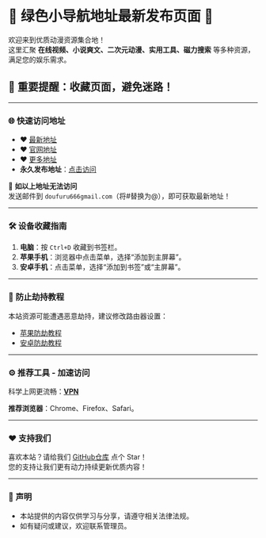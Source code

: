 # 🌟 **绿色小导航地址最新发布页面** 🌟  

欢迎来到优质动漫资源集合地！  
这里汇聚 **在线视频、小说爽文、二次元动漫、实用工具、磁力搜索** 等多种资源，满足您的娱乐需求。  

## 🚀 **重要提醒：收藏页面，避免迷路！**  

---

### 🌐 **快速访问地址**  
- ❤️ [最新地址](https://低调.dizhi66.top)  
- ❤️ [官网地址](https://嘟嘟.dizhi66.top)  
- ❤️ [更多地址](https://dizhi66.top)  
- **永久发布地址**：[点击访问](https://wangjidizhi.com)  

📧 **如以上地址无法访问**  
发送邮件到 `doufuru666gmail.com`（将#替换为@），即可获取最新地址！  

---

### 🛠️ **设备收藏指南**  
1. **电脑**：按 `Ctrl+D` 收藏到书签栏。  
2. **苹果手机**：浏览器中点击菜单，选择“添加到主屏幕”。  
3. **安卓手机**：点击菜单，选择“添加到书签”或“主屏幕”。  

---

### 🚨 **防止劫持教程**  
本站资源可能遭遇恶意劫持，建议修改路由器设置：  
- [苹果防劫教程](https://github.com/dizhi01xyz/landaohangjsz.wiki.git)  
- [安卓防劫教程](https://gist.github.com/dizhi01xyz/89dbbdb5836f74016735f06a30f691fd)  

---

### ⚙️ **推荐工具 - 加速访问**  
科学上网更流畅：<a href="https://2d8.suwkteqd.com/c-16717/a-bMWFM" target="_blank" class="text-red"><strong>VPN</strong></a> 

**推荐浏览器**：Chrome、Firefox、Safari。  

---

### ❤️ **支持我们**  
喜欢本站？请给我们  [GitHub仓库](https://github.com) 点个 Star！  
您的支持让我们更有动力持续更新优质内容！  

---

### 🌟 **声明**  
- 本站提供的内容仅供学习与分享，请遵守相关法律法规。  
- 如有疑问或建议，欢迎联系管理员。  
